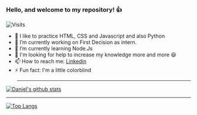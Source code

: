 ### Hello, and welcome to my repository! :+1:
![Visits](https://komarev.com/ghpvc/?username=your-github-DanielMarquesz&style=flat-square)

- :speak_no_evil: I like to practice HTML, CSS and Javascript and also Python
- 🔭 I’m currently working on First Decision as intern.
- 🌱 I’m currently learning Node.Js
- 🤔 I'm looking for help to increase my knowledge more and more :satisfied:
- 📫 How to reach me: [Linkedin](https://www.linkedin.com/in/daniel-marque-dev/)
- ⚡ Fun fact: I'm a little colorblind

<hr style="margin-left:30px">

[![Daniel's github stats](https://github-readme-stats.vercel.app/api?username=DanielMarquesz&hide_border=true)](https://github.com/DanielMarquesz)

<hr>

[![Top Langs](https://github-readme-stats.vercel.app/api/top-langs/?username=DanielMarquesz&hide_border=true)](https://github.com/anuraghazra/github-readme-stats)
